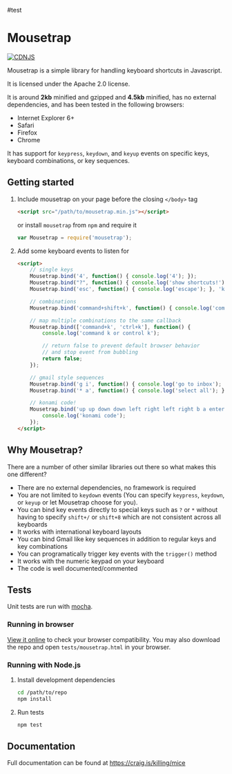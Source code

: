 #test
# Mousetrap
[![CDNJS](https://img.shields.io/cdnjs/v/mousetrap.svg)](https://cdnjs.com/libraries/mousetrap)

Mousetrap is a simple library for handling keyboard shortcuts in Javascript.

It is licensed under the Apache 2.0 license.

It is around **2kb** minified and gzipped and **4.5kb** minified, has no external dependencies, and has been tested in the following browsers:

- Internet Explorer 6+
- Safari
- Firefox
- Chrome

It has support for `keypress`, `keydown`, and `keyup` events on specific keys, keyboard combinations, or key sequences.

## Getting started

1. Include mousetrap on your page before the closing `</body>` tag

    ```html
    <script src="/path/to/mousetrap.min.js"></script>
    ```

    or install `mousetrap` from `npm` and require it

    ```js
    var Mousetrap = require('mousetrap');
    ```

2. Add some keyboard events to listen for

    ```html
    <script>
        // single keys
        Mousetrap.bind('4', function() { console.log('4'); });
        Mousetrap.bind("?", function() { console.log('show shortcuts!'); });
        Mousetrap.bind('esc', function() { console.log('escape'); }, 'keyup');

        // combinations
        Mousetrap.bind('command+shift+k', function() { console.log('command shift k'); });

        // map multiple combinations to the same callback
        Mousetrap.bind(['command+k', 'ctrl+k'], function() {
            console.log('command k or control k');

            // return false to prevent default browser behavior
            // and stop event from bubbling
            return false;
        });

        // gmail style sequences
        Mousetrap.bind('g i', function() { console.log('go to inbox'); });
        Mousetrap.bind('* a', function() { console.log('select all'); });

        // konami code!
        Mousetrap.bind('up up down down left right left right b a enter', function() {
            console.log('konami code');
        });
    </script>
    ```

## Why Mousetrap?

There are a number of other similar libraries out there so what makes this one different?

- There are no external dependencies, no framework is required
- You are not limited to `keydown` events (You can specify `keypress`, `keydown`, or `keyup` or let Mousetrap choose for you).
- You can bind key events directly to special keys such as `?` or `*` without having to specify `shift+/` or `shift+8` which are not consistent across all keyboards
- It works with international keyboard layouts
- You can bind Gmail like key sequences in addition to regular keys and key combinations
- You can programatically trigger key events with the `trigger()` method
- It works with the numeric keypad on your keyboard
- The code is well documented/commented

## Tests

Unit tests are run with <a href="https://mochajs.org/">mocha</a>.

### Running in browser

[View it online](http://rawgit.com/ccampbell/mousetrap/master/tests/mousetrap.html) to check your browser compatibility. You may also download the repo and open `tests/mousetrap.html` in your browser.

### Running with Node.js

1. Install development dependencies

    ```sh
    cd /path/to/repo
    npm install
    ```

3. Run tests

    ```sh
    npm test
    ```

## Documentation

Full documentation can be found at https://craig.is/killing/mice
